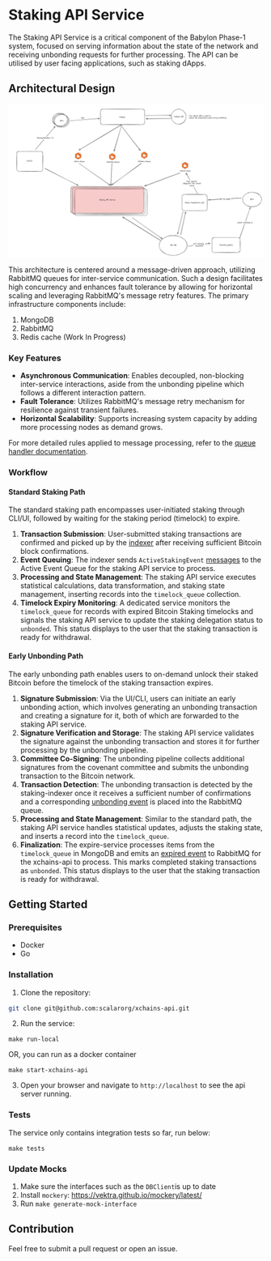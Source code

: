 # Staking API Service

The Staking API Service is a critical component of the Babylon Phase-1 system,
focused on serving information about the state of the network and
receiving unbonding requests for further processing.
The API can be utilised by user facing applications, such as staking dApps.

## Architectural Design

![Staking Service Architecture](images/architectural-design.jpg)

This architecture is centered around a message-driven approach,
utilizing RabbitMQ queues for inter-service communication.
Such a design facilitates high concurrency and enhances fault tolerance by
allowing for horizontal scaling and leveraging RabbitMQ's message retry features.
The primary infrastructure components include:

1. MongoDB
2. RabbitMQ
3. Redis cache (Work In Progress)

### Key Features

- **Asynchronous Communication**: Enables decoupled, non-blocking inter-service
  interactions, aside from the unbonding pipeline which follows a different interaction pattern.
- **Fault Tolerance**: Utilizes RabbitMQ's message retry mechanism for resilience
  against transient failures.
- **Horizontal Scalability**: Supports increasing system capacity by
  adding more processing nodes as demand grows.

For more detailed rules applied to message processing,
refer to the [queue handler documentation](internal/queue/handlers/REAME.md).

### Workflow

#### Standard Staking Path

The standard staking path encompasses user-initiated staking through CLI/UI,
followed by waiting for the staking period (timelock) to expire.

1. **Transaction Submission**: User-submitted staking transactions are
   confirmed and picked up by the [indexer](https://github.com/babylonchain/staking-indexer)
   after receiving sufficient Bitcoin block confirmations.
2. **Event Queuing**: The indexer sends `ActiveStakingEvent` [messages](https://github.com/scalarorg/staking-queue-client/blob/main/client/schema.go#L24)
   to the Active Event Queue for the staking API service to process.
3. **Processing and State Management**: The staking API service executes statistical calculations,
   data transformation, and staking state management, inserting records into the `timelock_queue` collection.
4. **Timelock Expiry Monitoring**: A dedicated service monitors the `timelock_queue` for
   records with expired Bitcoin Staking timelocks and signals the staking API service
   to update the staking delegation status to `unbonded`.
   This status displays to the user that the staking transaction is ready for withdrawal.

#### Early Unbonding Path

The early unbonding path enables users to on-demand unlock their staked Bitcoin
before the timelock of the staking transaction expires.

1. **Signature Submission**: Via the UI/CLI, users can initiate an early unbonding action,
   which involves generating an unbonding transaction and creating a signature for it,
   both of which are forwarded to the staking API service.
2. **Signature Verification and Storage**: The staking API service validates the signature
   against the unbonding transaction and
   stores it for further processing by the unbonding pipeline.
3. **Committee Co-Signing**: The unbonding pipeline collects additional signatures
   from the covenant committee and submits the unbonding transaction to the Bitcoin network.
4. **Transaction Detection**: The unbonding transaction is detected by the staking-indexer
   once it receives a sufficient number of confirmations and a corresponding [unbonding event](https://github.com/scalarorg/staking-queue-client/blob/main/client/schema.go#L70)
   is placed into the RabbitMQ queue.
5. **Processing and State Management**: Similar to the standard path, the staking API service
   handles statistical updates, adjusts the staking state, and inserts a record into the `timelock_queue`.
6. **Finalization**: The expire-service processes items from the `timelock_queue` in
   MongoDB and emits an [expired event](https://github.com/scalarorg/staking-queue-client/blob/main/client/schema.go#L130)
   to RabbitMQ for the xchains-api to process. This marks completed staking
   transactions as `unbonded`. This status displays to the user that the staking transaction is ready for withdrawal.

## Getting Started

### Prerequisites

- Docker
- Go

### Installation

1. Clone the repository:

```bash
git clone git@github.com:scalarorg/xchains-api.git
```

2. Run the service:

```
make run-local
```

OR, you can run as a docker container

```
make start-xchains-api
```

3. Open your browser and navigate to `http://localhost` to see the api server running.

### Tests

The service only contains integration tests so far, run below:

```
make tests
```

### Update Mocks

1. Make sure the interfaces such as the `DBClient`is up to date
2. Install `mockery`: https://vektra.github.io/mockery/latest/
3. Run `make generate-mock-interface`

## Contribution

Feel free to submit a pull request or open an issue.
